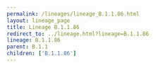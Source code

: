 ```yaml
---
permalink: /lineages/lineage_B.1.1.86.html
layout: lineage_page
title: Lineage B.1.1.86
redirect_to: ../lineage.html?lineage=B.1.1.86
lineage: B.1.1.86
parent: B.1.1
children: ['B.1.1.86']
---
```

